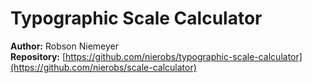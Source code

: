 # Typographic Scale Calculator

**Author:** Robson Niemeyer  
**Repository:** [https://github.com/nierobs/typographic-scale-calculator](https://github.com/nierobs/scale-calculator)
